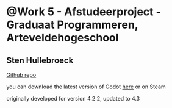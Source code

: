 # @Work 5 - Afstudeerproject - Graduaat Programmeren, Arteveldehogeschool
## Sten Hullebroeck

[Github repo](https://github.com/pgm-stenhullebroeck/Final-Project)

you can download the latest version of Godot [here](https://godotengine.org) or on Steam

originally developed for version 4.2.2, updated to 4.3
